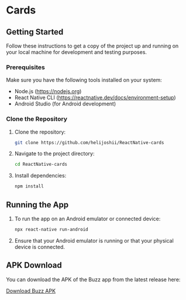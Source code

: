 # Cards

## Getting Started

Follow these instructions to get a copy of the project up and running on your local machine for development and testing purposes.

### Prerequisites

Make sure you have the following tools installed on your system:

- Node.js (https://nodejs.org)
- React Native CLI (https://reactnative.dev/docs/environment-setup)
- Android Studio (for Android development)

### Clone the Repository

1. Clone the repository:
    ```bash
    git clone https://github.com/helijoshii/ReactNative-cards
    ```
2. Navigate to the project directory:
    ```bash
    cd ReactNative-cards
    ```
3. Install dependencies:
    ```bash
    npm install
    ```

## Running the App
1. To run the app on an Android emulator or connected device:
    ```bash
    npx react-native run-android
    ```
2. Ensure that your Android emulator is running or that your physical device is connected.

## APK Download
You can download the APK of the Buzz app from the latest release here:

[Download Buzz APK](https://github.com/helijoshii/Buzz/releases/tag/v1.0.0)
